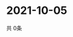 # 2021-10-05
  共 0条

  <!-- BEGIN -->
  <!-- 最后更新时间Tue Oct 05 2021 11:02:47 GMT+0000 (Coordinated Universal Time) -->
  
  <!-- END -->
  
  